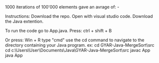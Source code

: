 1000 iterations of 100'000 elements gave an avrage of: -

Instructions:
Download the repo.
Open with visual studio code.
Download the Java extention.

To run the code go to App.java.
Press: ctrl + shift + B

Or press:
Win + R
type "cmd"
use the cd command to navigate to the directory containing your Java program.
ex: cd GYAR-Java-MergeSort\src
cd c:\Users\User\Documents\Java\GYAR-Java-MergeSort\src
javac App
java App
